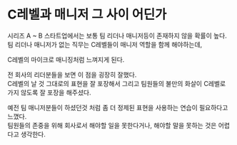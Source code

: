 # C레벨과 매니저 그 사이 어딘가

시리즈 A ~ B 스타트업에서는 보통 팀 리더나 매니저등이 존재하지 않을 확률이 높다.  
팀 리더나 매니저가 없는 직무는 C레벨들이 매니저 역할을 함께 해야하는데,  


C레벨의 마이크로 매니징처럼 느껴지게 된다.

전 회사의 리더분들을 보면 이 점을 굉장히 잘했다.  
C레벨의 날 것 그대로의 표현을 잘 포장해서 
그리고 팀원들의 불만의 화살이 C레벨로 가지 않도록 잘 포장을 해주셨다.  
  
예전 팀 매니저분들이 하셨던것 처럼 좀 더 정제된 표현을 사용하는 연습이 필요하다고 느꼈다.  
팀원들의 존중을 위해 회사로서 해야할 일을 못한다거나, 해야할 말을 못하는 것은 어렵다고 생각한다.  
